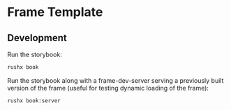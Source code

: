 # Frame Template

## Development

Run the storybook:

```bash
rushx book
```

Run the storybook along with a frame-dev-server serving a previously built version of the frame (useful for testing dynamic loading of the frame):

```bash
rushx book:server
```
